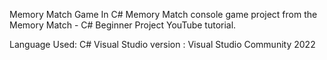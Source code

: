 Memory Match Game In C#
Memory Match console game project from the Memory Match - C# Beginner Project YouTube tutorial.

Language Used: C#
Visual Studio version : Visual Studio Community 2022

